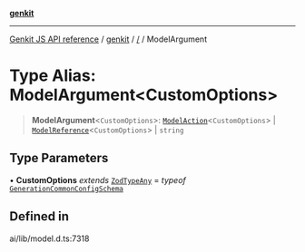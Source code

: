 [**genkit**](../README.md)

***

[Genkit JS API reference](../../README.md) / [genkit](../README.md) / [/](../README.md) / ModelArgument

# Type Alias: ModelArgument\<CustomOptions\>

> **ModelArgument**\<`CustomOptions`\>: [`ModelAction`](../model/type-aliases/ModelAction.md)\<`CustomOptions`\> \| [`ModelReference`](../interfaces/ModelReference.md)\<`CustomOptions`\> \| `string`

## Type Parameters

• **CustomOptions** *extends* [`ZodTypeAny`](../namespaces/z/type-aliases/ZodTypeAny.md) = *typeof* [`GenerationCommonConfigSchema`](../variables/GenerationCommonConfigSchema.md)

## Defined in

ai/lib/model.d.ts:7318
